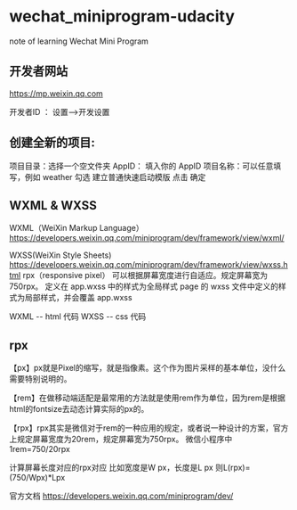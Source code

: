 # wechat_miniprogram-udacity
note of learning Wechat Mini Program


##  开发者网站
https://mp.weixin.qq.com

开发者ID ： 设置-->开发设置


##  创建全新的项目:

项目目录：选择一个空文件夹
AppID： 填入你的 AppID
项目名称：可以任意填写，例如 weather
勾选 建立普通快速启动模版
点击 确定


## 	WXML & WXSS
WXML（WeiXin Markup Language）
https://developers.weixin.qq.com/miniprogram/dev/framework/view/wxml/

WXSS(WeiXin Style Sheets)
https://developers.weixin.qq.com/miniprogram/dev/framework/view/wxss.html
				rpx（responsive pixel）
				可以根据屏幕宽度进行自适应。规定屏幕宽为750rpx。
				定义在 app.wxss 中的样式为全局样式
				page 的 wxss 文件中定义的样式为局部样式，并会覆盖 app.wxss

WXML -- html 代码
WXSS -- css 代码

## 	rpx
【px】px就是Pixel的缩写，就是指像素。这个作为图片采样的基本单位，没什么需要特别说明的。

【rem】在做移动端适配是最常用的方法就是使用rem作为单位，因为rem是根据html的fontsize去动态计算实际的px的。

【rpx】rpx其实是微信对于rem的一种应用的规定，或者说一种设计的方案，官方上规定屏幕宽度为20rem，规定屏幕宽为750rpx。
微信小程序中1rem=750/20rpx 

计算屏幕长度对应的rpx对应 比如宽度是W px，长度是L px
则L(rpx)= (750/Wpx)*Lpx

官方文档
https://developers.weixin.qq.com/miniprogram/dev/
